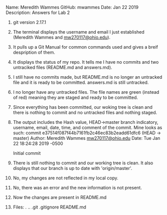 Name: Meredith Wammes
GitHub: mwammes
Date: Jan 22 2019
Description: Answers for Lab 2

1. git version 2.17.1
2. The terminal displays the username and email I just established (Meredith Wammes and mw270117@ohio.edu).
3. It pulls up a Git Manual for common commands used and gives a breif despription of them.
4. It displays the status of my repo. It tells me I have no commits and two untraciked files (README.md and answers.md).
 5. I still have no commits made, but README.md is no longer an untracked file and it is ready to be committed. answers.md is still untracked.
6. I no longer have any untracked files. The file names are green (instead of red) meaning they are staged and ready to be committed.
7. Since everything has been committed, our woking tree is clean and there is nothing to commit and no untracked files and nothing staged.
8. The output includes the Hash value, HEAD->master branch indicatory, username, email, date, time, and comment of the commit. Mine looks as such:
commit e37514f087f44b7161fb2c46ec83b2eadd61dfc6 (HEAD -> master)
Author: Meredith Wammes <mw270117@ohio.edu>
Date:  Tue Jan 22 18:24:28 2019 -0500

	Initial commit
9. There is still nothing to commit and our working tree is clean. It also displays that our branch is up to date with 'origin/master'.
10. No, my changes are not reflected in my local copy.
11. No, there was an error and the new information is not present.
12. Now the changes are present in README.md
13. Files: . .. .git .gitignore README.md
